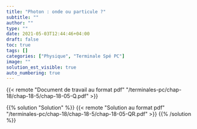 ```yaml
---
title: "Photon : onde ou particule ?"
subtitle: ""
author: ""
type: ""
date: 2021-05-03T12:44:46+04:00
draft: false
toc: true
tags: []
categories: ["Physique", "Terminale Spé PC"]
image: ""
solution_est_visible: true
auto_numbering: true
---
```


{{< remote "Document de travail au format pdf" "/terminales-pc/chap-18/chap-18-5/chap-18-05-Q.pdf" >}}

{{% solution "Solution" %}}
{{< remote "Solution au format pdf" "/terminales-pc/chap-18/chap-18-5/chap-18-05-QR.pdf" >}}
{{% /solution %}}
